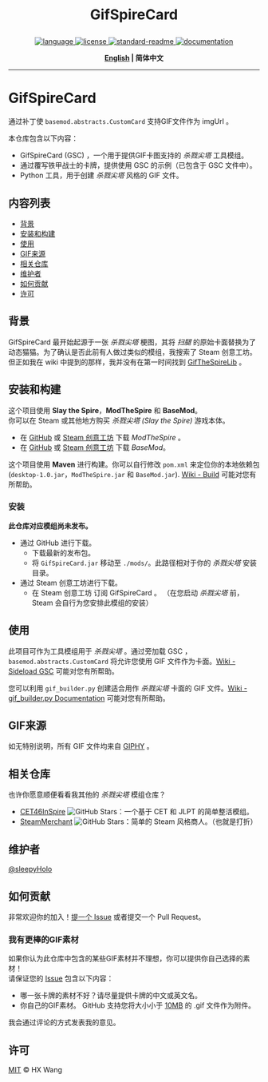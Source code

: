 
<h1 align="center">
    <p>GifSpireCard</p>
</h1>
<p align="center">
    <a href="https://github.com/sleepyHolo/SpireMod_GifSpireCard/search?l=java">
        <img alt="language" src="https://img.shields.io/github/languages/top/sleepyHolo/SpireMod_GifSpireCard">
    </a>
    <a href="https://github.com/sleepyHolo/SpireMod_GifSpireCard/blob/main/LICENSE">
        <img alt="license" src="https://img.shields.io/github/license/sleepyHolo/SpireMod_GifSpireCard">
    </a>
    <a href="https://github.com/RichardLitt/standard-readme">
        <img alt="standard-readme" src="https://img.shields.io/badge/readme%20style-standard-brightgreen">
    </a>
    <a href="https://github.com/sleepyHolo/SpireMod_GifSpireCard/wiki">
        <img alt="documentation" src="https://img.shields.io/badge/doc-wiki-red">
    </a>
</p>
<p align="center">
    <b> <a href="README.md">English</a> | 简体中文 </b>
</p>

---

# GifSpireCard
通过补丁使 `basemod.abstracts.CustomCard` 支持GIF文件作为 imgUrl 。  
  
本仓库包含以下内容：  
- GifSpireCard (GSC) ，一个用于提供GIF卡图支持的 _杀戮尖塔_ 工具模组。
- 通过覆写铁甲战士的卡牌，提供使用 GSC 的示例（已包含于 GSC 文件中）。
- Python 工具，用于创建 _杀戮尖塔_ 风格的 GIF 文件。

## 内容列表
- [背景](#背景)
- [安装和构建](#安装和构建)
- [使用](#使用)
- [GIF来源](#gif来源)
- [相关仓库](#相关仓库)
- [维护者](#维护者)
- [如何贡献](#如何贡献)
- [许可](#许可)

## 背景
GifSpireCard 最开始起源于一张 _杀戮尖塔_ 梗图，其将 _扫腿_ 的原始卡面替换为了动态猫猫。为了确认是否此前有人做过类似的模组，我搜索了 Steam 创意工坊。但正如我在 wiki 中提到的那样，我并没有在第一时间找到 [GifTheSpireLib](https://github.com/lobbienjonsji/GifTheSpire) 。  

## 安装和构建
这个项目使用 **Slay the Spire**，**ModTheSpire** 和 **BaseMod**。  
你可以在 Steam 或其他地方购买 _杀戮尖塔 (Slay the Spire)_ 游戏本体。  
- 在 [GitHub](https://github.com/kiooeht/ModTheSpire) 或 [Steam 创意工坊](https://steamcommunity.com/sharedfiles/filedetails/?id=1605060445) 下载 _ModTheSpire_ 。
- 在 [GitHub](https://github.com/daviscook477/BaseMod) 或 [Steam 创意工坊](https://steamcommunity.com/sharedfiles/filedetails/?id=1605833019) 下载 _BaseMod_。

这个项目使用 **Maven** 进行构建。你可以自行修改 `pom.xml` 来定位你的本地依赖包 (`desktop-1.0.jar`，`ModTheSpire.jar` 和 `BaseMod.jar`). [Wiki - Build](https://github.com/sleepyHolo/SpireMod_GifSpireCard/wiki#build) 可能对您有所帮助。 
### 安装
**此仓库对应模组尚未发布。**
- 通过 GitHub 进行下载。
    - 下载最新的发布包。
    - 将 `GifSpireCard.jar` 移动至 `./mods/`。此路径相对于你的 _杀戮尖塔_ 安装目录。
- 通过 Steam 创意工坊进行下载。
    - 在 Steam 创意工坊 订阅 GifSpireCard 。
    （在您启动 _杀戮尖塔_ 前， Steam 会自行为您安排此模组的安装）

## 使用
此项目可作为工具模组用于 _杀戮尖塔_ 。通过旁加载 GSC ，`basemod.abstracts.CustomCard` 将允许您使用 GIF 文件作为卡面。[Wiki - Sideload GSC](https://github.com/sleepyHolo/SpireMod_GifSpireCard/wiki/Sideload-GSC) 可能对您有所帮助。  
  
您可以利用 `gif_builder.py` 创建适合用作 _杀戮尖塔_ 卡面的 GIF 文件。[Wiki - gif_builder.py Documentation](https://github.com/sleepyHolo/SpireMod_GifSpireCard/wiki/gif_builder.py-Documentation) 可能对您有所帮助。 

## GIF来源
如无特别说明，所有 GIF 文件均来自 [GIPHY](https://giphy.com/) 。  

## 相关仓库
也许你愿意顺便看看我其他的 _杀戮尖塔_ 模组仓库？  
- [CET46InSpire](https://github.com/sleepyHolo/SpireMod_CET46InSpire) ![GitHub Stars](https://img.shields.io/github/stars/sleepyHolo/SpireMod_CET46InSpire)：一个基于 CET 和 JLPT 的简单整活模组。
- [SteamMerchant](https://github.com/sleepyHolo/SpireMod_SteamMerchant) ![GitHub Stars](https://img.shields.io/github/stars/sleepyHolo/SpireMod_SteamMerchant)：简单的 Steam 风格商人。（也就是打折）

## 维护者
[@sleepyHolo](https://github.com/sleepyHolo)

## 如何贡献
非常欢迎你的加入！[提一个 Issue](https://github.com/sleepyHolo/SpireMod_GifSpireCard/issues/new) 或者提交一个 Pull Request。  
### 我有更棒的GIF素材
如果你认为此仓库中包含的某些GIF素材并不理想，你可以提供你自己选择的素材！  
请保证您的 [Issue](https://github.com/sleepyHolo/SpireMod_GifSpireCard/issues/new) 包含以下内容： 
- 哪一张卡牌的素材不好？请尽量提供卡牌的中文或英文名。
- 你自己的GIF素材。 GitHub 支持您将大小小于 [10MB](https://docs.github.com/en/get-started/writing-on-github/working-with-advanced-formatting/attaching-files) 的 .gif 文件作为附件。  

我会通过评论的方式发表我的意见。

## 许可
[MIT](LICENSE) © HX Wang